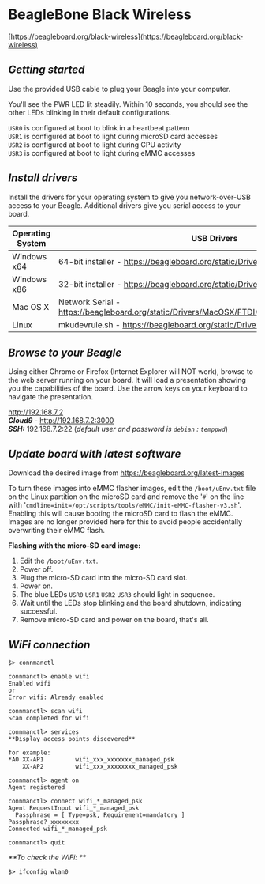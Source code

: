 # **BeagleBone Black Wireless**


[https://beagleboard.org/black-wireless](https://beagleboard.org/black-wireless)


## _Getting started_

Use the provided USB cable to plug your Beagle into your computer.

You'll see the PWR LED lit steadily. Within 10 seconds, you should see the other LEDs blinking in their default configurations.

`USR0` is configured at boot to blink in a heartbeat pattern  
`USR1` is configured at boot to light during microSD card accesses  
`USR2` is configured at boot to light during CPU activity  
`USR3` is configured at boot to light during eMMC accesses  


## _Install drivers_

Install the drivers for your operating system to give you network-over-USB access to your Beagle. Additional drivers give you serial access to your board.

| Operating System | USB Drivers |
| ---------------- | ----------- |
| Windows x64      | 64-bit installer - https://beagleboard.org/static/Drivers/Windows/BONE_D64.exe |
| Windows x86      | 32-bit installer - https://beagleboard.org/static/Drivers/Windows/BONE_DRV.exe |
| Mac OS X         | Network Serial - https://beagleboard.org/static/Drivers/MacOSX/FTDI/EnergiaFTDIDrivers2.2.18.pkg |
| Linux            | mkudevrule.sh - https://beagleboard.org/static/Drivers/Linux/FTDI/mkudevrule.sh |


## _Browse to your Beagle_

Using either Chrome or Firefox (Internet Explorer will NOT work), browse to the web server running on your board. It will load a presentation showing you the capabilities of the board. Use the arrow keys on your keyboard to navigate the presentation.

http://192.168.7.2  
_**Cloud9**_ - http://192.168.7.2:3000  
_**SSH:**_ 192.168.7.2:22  (_default user and password is `debian` : `temppwd`_)


## _Update board with latest software_

Download the desired image from https://beagleboard.org/latest-images

To turn these images into eMMC flasher images, edit the `/boot/uEnv.txt` file on the Linux partition on the microSD card and remove the '`#`' on the line with '`cmdline=init=/opt/scripts/tools/eMMC/init-eMMC-flasher-v3.sh`'. Enabling this will cause booting the microSD card to flash the eMMC. Images are no longer provided here for this to avoid people accidentally overwriting their eMMC flash.

**Flashing with the micro-SD card image:**
1. Edit the `/boot/uEnv.txt`.
2. Power off.
3. Plug the micro-SD card into the micro-SD card slot.
4. Power on.
5. The blue LEDs `USR0` `USR1` `USR2` `USR3` should light in sequence.
6. Wait until the LEDs stop blinking and the board shutdown, indicating successful.
7. Remove micro-SD card and power on the board, that's all.

## _WiFi connection_

```
$> connmanctl

connmanctl> enable wifi
Enabled wifi
or
Error wifi: Already enabled

connmanctl> scan wifi
Scan completed for wifi

connmanctl> services
**Display access points discovered**

for example:
*AO XX-AP1         wifi_xxx_xxxxxxx_managed_psk
    XX-AP2         wifi_xxx_xxxxxxxx_managed_psk

connmanctl> agent on
Agent registered

connmanctl> connect wifi_*_managed_psk
Agent RequestInput wifi_*_managed_psk
  Passphrase = [ Type=psk, Requirement=mandatory ]
Passphrase? xxxxxxxx
Connected wifi_*_managed_psk

connmanctl> quit
```

_**To check the WiFi: **_
```
$> ifconfig wlan0
```
